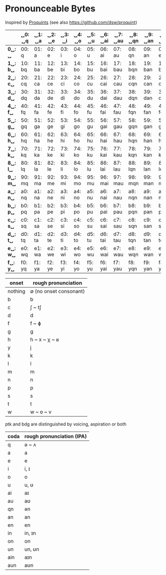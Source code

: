 # Pronounceable Bytes

Inspired by [Proquints](https://arxiv.org/html/0901.4016) (see also https://github.com/dsw/proquint)

|  | ␣0: **␣q** | ␣1: **␣a** | ␣2: **␣e** | ␣3: **␣i** | ␣4: **␣o** | ␣5: **␣u** | ␣6: **␣ai** | ␣7: **␣au** | ␣8: **␣qn** | ␣9: **␣an** | ␣a: **␣en** | ␣b: **␣in** | ␣c: **␣on** | ␣d: **␣un** | ␣e: **␣ain** | ␣f: **␣aun** | 
| --- | --- | --- | --- | --- | --- | --- | --- | --- | --- | --- | --- | --- | --- | --- | --- | --- |
| **0␣:  ␣** | 00:  q | 01:  a | 02:  e | 03:  i | 04:  o | 05:  u | 06:  ai | 07:  au | 08:  qn | 09:  an | 0a:  en | 0b:  in | 0c:  on | 0d:  un | 0e:  ain | 0f:  aun | 
| **1␣: b␣** | 10: bq | 11: ba | 12: be | 13: bi | 14: bo | 15: bu | 16: bai | 17: bau | 18: bqn | 19: ban | 1a: ben | 1b: bin | 1c: bon | 1d: bun | 1e: bain | 1f: baun | 
| **2␣: c␣** | 20: cq | 21: ca | 22: ce | 23: ci | 24: co | 25: cu | 26: cai | 27: cau | 28: cqn | 29: can | 2a: cen | 2b: cin | 2c: con | 2d: cun | 2e: cain | 2f: caun | 
| **3␣: d␣** | 30: dq | 31: da | 32: de | 33: di | 34: do | 35: du | 36: dai | 37: dau | 38: dqn | 39: dan | 3a: den | 3b: din | 3c: don | 3d: dun | 3e: dain | 3f: daun | 
| **4␣: f␣** | 40: fq | 41: fa | 42: fe | 43: fi | 44: fo | 45: fu | 46: fai | 47: fau | 48: fqn | 49: fan | 4a: fen | 4b: fin | 4c: fon | 4d: fun | 4e: fain | 4f: faun | 
| **5␣: g␣** | 50: gq | 51: ga | 52: ge | 53: gi | 54: go | 55: gu | 56: gai | 57: gau | 58: gqn | 59: gan | 5a: gen | 5b: gin | 5c: gon | 5d: gun | 5e: gain | 5f: gaun | 
| **6␣: h␣** | 60: hq | 61: ha | 62: he | 63: hi | 64: ho | 65: hu | 66: hai | 67: hau | 68: hqn | 69: han | 6a: hen | 6b: hin | 6c: hon | 6d: hun | 6e: hain | 6f: haun | 
| **7␣: k␣** | 70: kq | 71: ka | 72: ke | 73: ki | 74: ko | 75: ku | 76: kai | 77: kau | 78: kqn | 79: kan | 7a: ken | 7b: kin | 7c: kon | 7d: kun | 7e: kain | 7f: kaun | 
| **8␣: l␣** | 80: lq | 81: la | 82: le | 83: li | 84: lo | 85: lu | 86: lai | 87: lau | 88: lqn | 89: lan | 8a: len | 8b: lin | 8c: lon | 8d: lun | 8e: lain | 8f: laun | 
| **9␣: m␣** | 90: mq | 91: ma | 92: me | 93: mi | 94: mo | 95: mu | 96: mai | 97: mau | 98: mqn | 99: man | 9a: men | 9b: min | 9c: mon | 9d: mun | 9e: main | 9f: maun | 
| **a␣: n␣** | a0: nq | a1: na | a2: ne | a3: ni | a4: no | a5: nu | a6: nai | a7: nau | a8: nqn | a9: nan | aa: nen | ab: nin | ac: non | ad: nun | ae: nain | af: naun | 
| **b␣: p␣** | b0: pq | b1: pa | b2: pe | b3: pi | b4: po | b5: pu | b6: pai | b7: pau | b8: pqn | b9: pan | ba: pen | bb: pin | bc: pon | bd: pun | be: pain | bf: paun | 
| **c␣: s␣** | c0: sq | c1: sa | c2: se | c3: si | c4: so | c5: su | c6: sai | c7: sau | c8: sqn | c9: san | ca: sen | cb: sin | cc: son | cd: sun | ce: sain | cf: saun | 
| **d␣: t␣** | d0: tq | d1: ta | d2: te | d3: ti | d4: to | d5: tu | d6: tai | d7: tau | d8: tqn | d9: tan | da: ten | db: tin | dc: ton | dd: tun | de: tain | df: taun | 
| **e␣: w␣** | e0: wq | e1: wa | e2: we | e3: wi | e4: wo | e5: wu | e6: wai | e7: wau | e8: wqn | e9: wan | ea: wen | eb: win | ec: won | ed: wun | ee: wain | ef: waun | 
| **f␣: y␣** | f0: yq | f1: ya | f2: ye | f3: yi | f4: yo | f5: yu | f6: yai | f7: yau | f8: yqn | f9: yan | fa: yen | fb: yin | fc: yon | fd: yun | fe: yain | ff: yaun | 


onset | rough pronunciation
------|--------
nothing | ∅ (no onset consonant)
b | b
c | ʃ ~ tʃ
d | d
f | f ~ ɸ
g | g
h | h ~ x ~ χ ~ ʁ
y | j
k | k
l | l
m | m
n | n
p | p
s | s
t | t
w | w ~ ʋ ~ v

ptk and bdg are distinguished by voicing, aspiration or both

coda | rough pronunciation (IPA)
---|---
q | ə ~ ʌ
a | a
e | e
i | i, ɪ
o | o
u | u, ʊ
ai | aɪ
au | aʊ
qn | ən
an | an
en | en
in | in, ɪn
on | on
un | un, ʊn
ain | aɪn
aun | aʊn
